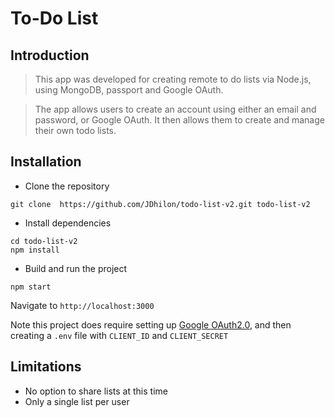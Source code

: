 # To-Do List

## Introduction

> This app was developed for creating remote to do lists via Node.js, using MongoDB, passport and Google OAuth.

> The app allows users to create an account using either an email and password, or Google OAuth. It then allows them to create and manage their own todo lists.

## Installation

- Clone the repository
```
git clone  https://github.com/JDhilon/todo-list-v2.git todo-list-v2
```

- Install dependencies
```
cd todo-list-v2
npm install
```

- Build and run the project
```
npm start
```
Navigate to `http://localhost:3000`

Note this project does require setting up [Google OAuth2.0](http://www.passportjs.org/docs/google/), and then creating a ```.env``` file with ```CLIENT_ID``` and ```CLIENT_SECRET```

## Limitations
- No option to share lists at this time
- Only a single list per user
